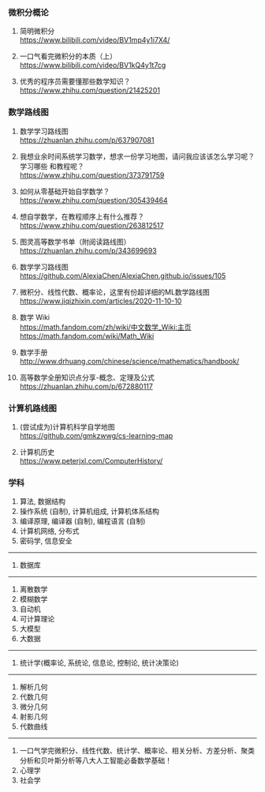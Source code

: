 
### 微积分概论
1. 简明微积分  
https://www.bilibili.com/video/BV1mp4y1i7X4/

1. 一口气看完微积分的本质（上）  
https://www.bilibili.com/video/BV1kQ4y1t7cg

1. 优秀的程序员需要懂那些数学知识？  
https://www.zhihu.com/question/21425201

### 数学路线图
1. 数学学习路线图  
https://zhuanlan.zhihu.com/p/637907081

1. 我想业余时间系统学习数学，想求一份学习地图，请问我应该该怎么学习呢？学习哪些 和教程呢？  
https://www.zhihu.com/question/373791759

1. 如何从零基础开始自学数学？  
https://www.zhihu.com/question/305439464

1. 想自学数学，在教程顺序上有什么推荐？  
https://www.zhihu.com/question/263812517

1. 图灵高等数学书单（附阅读路线图）  
https://zhuanlan.zhihu.com/p/343699693

1. 数学学习路线图  
https://github.com/AlexiaChen/AlexiaChen.github.io/issues/105

1. 微积分、线性代数、概率论，这里有份超详细的ML数学路线图  
https://www.jiqizhixin.com/articles/2020-11-10-10

1. 数学 Wiki  
https://math.fandom.com/zh/wiki/中文数学_Wiki:主页  
https://math.fandom.com/wiki/Math_Wiki

1. 数学手册  
http://www.drhuang.com/chinese/science/mathematics/handbook/

1. 高等数学全册知识点分享-概念、定理及公式  
https://zhuanlan.zhihu.com/p/672880117

### 计算机路线图
1. (尝试成为)计算机科学自学地图  
https://github.com/gmkzwwg/cs-learning-map

1. 计算机历史  
https://www.peterjxl.com/ComputerHistory/

### 学科
1. 算法, 数据结构
1. 操作系统 (自制), 计算机组成, 计算机体系结构
1. 编译原理, 编译器 (自制), 编程语言 (自制)
1. 计算机网络, 分布式
1. 密码学, 信息安全
---
1. 数据库
---
1. 离散数学
1. 模糊数学
1. 自动机
1. 可计算理论
1. 大模型
1. 大数据
---
1. 统计学(概率论, 系统论, 信息论, 控制论, 统计决策论)
---
1. 解析几何
1. 代数几何
1. 微分几何
1. 射影几何
1. 代数曲线
---
1. 一口气学完微积分、线性代数、统计学、概率论、相关分析、方差分析、聚类分析和贝叶斯分析等八大人工智能必备数学基础！
1. 心理学
1. 社会学
